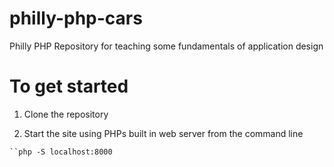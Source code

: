 # philly-php-cars
Philly PHP Repository for teaching some fundamentals of application design

# To get started

1.  Clone the repository

2.  Start the site using PHPs built in web server from the command line
``` cd o the /public directory
``php -S localhost:8000
